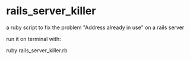 # rails_server_killer
a ruby script  to fix the problem "Address already in use" on a rails server

run it on terminal with:

ruby rails_server_killer.rb

